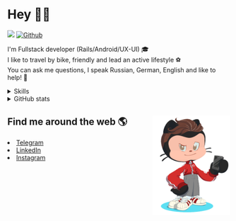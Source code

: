 # Hey 👋🏻 

![](https://komarev.com/ghpvc/?username=your-github-HarshBarash&color=grey) [![Github](https://img.shields.io/github/followers/HarshBarash?label=Follow&style=social)](https://github.com/HarshBarash)

I'm  Fullstack developer (Rails/Android/UX-UI) 🎓  <br />
I like to travel by bike, friendly and lead an active lifestyle ⚽ <br />
You can ask me questions, I speak Russian, German, English and like to help! 💬  <br />

<details>
    <summary> Skills </summary>
   <p>
      <br/>
      <img src="https://img.shields.io/badge/Ruby_on_Rails-CC0000?style=for-the-badge&logo=ruby-on-rails&logoColor=white" />
      <img src="https://img.shields.io/badge/Ruby-CC342D?style=for-the-badge&logo=ruby&logoColor=white" />
      <img src="https://img.shields.io/badge/Bootstrap-563D7C?style=for-the-badge&logo=bootstrap&logoColor=white" />
      <img src="https://img.shields.io/badge/PostgreSQL-316192?style=for-the-badge&logo=postgresql&logoColor=white" />
      <img src="https://img.shields.io/badge/SQLite-07405E?style=for-the-badge&logo=sqlite&logoColor=white" />
      <img src="https://img.shields.io/badge/Heroku-430098?style=for-the-badge&logo=heroku&logoColor=white"/>
      <img src="https://img.shields.io/badge/GitHub-100000?style=for-the-badge&logo=github&logoColor=white" />
      <br/>
      <img src="https://img.shields.io/badge/Android-3DDC84?style=for-the-badge&logo=android&logoColor=white" />
      <img src="https://img.shields.io/badge/Kotlin-0095D5?&style=for-the-badge&logo=kotlin&logoColor=white" />
      <img src="https://img.shields.io/badge/Java-ED8B00?style=for-the-badge&logo=java&logoColor=white" />
      <img src="https://img.shields.io/badge/Figma-F24E1E?style=for-the-badge&logo=figma&logoColor=white" />
      <img src="https://img.shields.io/badge/firebase-ffca28?style=for-the-badge&logo=firebase&logoColor=black" />
      <img src="https://img.shields.io/badge/Python-FFD43B?style=for-the-badge&logo=python&logoColor=darkgreen" />
      <img src="https://img.shields.io/badge/Trello-0052CC?style=for-the-badge&logo=trello&logoColor=white" />
      <img src="https://img.shields.io/badge/Ubuntu-E95420?style=for-the-badge&logo=ubuntu&logoColor=white" />

   </details>


<details>
    <summary> GitHub stats</summary>
    <br />
   
<!--START_SECTION:waka-->
**🐱 My GitHub Data** 

> 🏆 193 Contributions in the Year 2022
 > 
> 📦 287.1 kB Used in GitHub's Storage 
 > 
> 🚫 Not Opted to Hire
 > 
> 📜 19 Public Repositories 
 > 
> 🔑 22 Private Repositories  
 > 
**I'm an Early 🐤** 

```text
🌞 Morning    123 commits    █████░░░░░░░░░░░░░░░░░░░░   21.47% 
🌆 Daytime    173 commits    ███████░░░░░░░░░░░░░░░░░░   30.19% 
🌃 Evening    247 commits    ██████████░░░░░░░░░░░░░░░   43.11% 
🌙 Night      30 commits     █░░░░░░░░░░░░░░░░░░░░░░░░   5.24%

```
📅 **I'm Most Productive on Friday** 

```text
Monday       54 commits     ██░░░░░░░░░░░░░░░░░░░░░░░   9.42% 
Tuesday      86 commits     ███░░░░░░░░░░░░░░░░░░░░░░   15.01% 
Wednesday    74 commits     ███░░░░░░░░░░░░░░░░░░░░░░   12.91% 
Thursday     69 commits     ███░░░░░░░░░░░░░░░░░░░░░░   12.04% 
Friday       130 commits    █████░░░░░░░░░░░░░░░░░░░░   22.69% 
Saturday     86 commits     ███░░░░░░░░░░░░░░░░░░░░░░   15.01% 
Sunday       74 commits     ███░░░░░░░░░░░░░░░░░░░░░░   12.91%

```


📊 **This Week I Spent My Time On** 

```text
⌚︎ Time Zone: Europe/Moscow

💬 Programming Languages: 
Kotlin                   15 hrs 34 mins      ████████████████░░░░░░░░░   63.9% 
XML                      7 hrs 36 mins       ███████░░░░░░░░░░░░░░░░░░   31.2% 
Groovy                   34 mins             ░░░░░░░░░░░░░░░░░░░░░░░░░   2.36% 
Java                     13 mins             ░░░░░░░░░░░░░░░░░░░░░░░░░   0.96% 
Ruby                     13 mins             ░░░░░░░░░░░░░░░░░░░░░░░░░   0.91%

🔥 Editors: 
Android Studio           24 hrs 9 mins       ████████████████████████░   99.09% 
RubyMine                 13 mins             ░░░░░░░░░░░░░░░░░░░░░░░░░   0.91%

💻 Operating System: 
Linux                    24 hrs 22 mins      █████████████████████████   100.0%

```

**I Mostly Code in Ruby** 

```text
Ruby                     15 repos            █████████░░░░░░░░░░░░░░░░   38.46% 
Kotlin                   11 repos            ███████░░░░░░░░░░░░░░░░░░   28.21% 
Java                     7 repos             ████░░░░░░░░░░░░░░░░░░░░░   17.95% 
JavaScript               4 repos             ██░░░░░░░░░░░░░░░░░░░░░░░   10.26% 
Python                   2 repos             █░░░░░░░░░░░░░░░░░░░░░░░░   5.13%

```



 Last Updated on 05/02/2022 16:11:48 UTC
<!--END_SECTION:waka-->
   
<!--    <p align="center">
        <img src="https://github-profile-trophy.vercel.app/?username=HarshBarash&theme=darkhub&margin-w=15" alt="Trophies GitHub" />
    </p>
 -->
   
</details>

## Find me around the web 🌎 <a href="https://github.com//HarshBarash"><img align="right" width="175" height="225" src="https://github.com/HarshBarash/HarshBarash/blob/master/app/assets/images/antonbaranov.png"></a>
<li> <a href="https://t.me/HarshBarash"> Telegram </a> </li>
<li> <a href="https://linkedin.com/in/HarshBarash"> LinkedIn </a> </li>
<li> <a href="https://www.instagram.com/harsh.barash/"> Instagram </a> </li>
